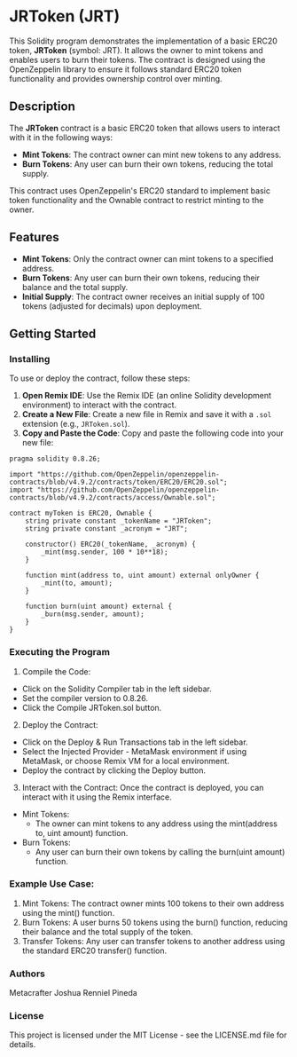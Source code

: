 # JRToken (JRT)

This Solidity program demonstrates the implementation of a basic ERC20 token, **JRToken** (symbol: JRT). It allows the owner to mint tokens and enables users to burn their tokens. The contract is designed using the OpenZeppelin library to ensure it follows standard ERC20 token functionality and provides ownership control over minting.

## Description

The **JRToken** contract is a basic ERC20 token that allows users to interact with it in the following ways:

- **Mint Tokens**: The contract owner can mint new tokens to any address.
- **Burn Tokens**: Any user can burn their own tokens, reducing the total supply.
  
This contract uses OpenZeppelin's ERC20 standard to implement basic token functionality and the Ownable contract to restrict minting to the owner.

## Features

- **Mint Tokens**: Only the contract owner can mint tokens to a specified address.
- **Burn Tokens**: Any user can burn their own tokens, reducing their balance and the total supply.
- **Initial Supply**: The contract owner receives an initial supply of 100 tokens (adjusted for decimals) upon deployment.

## Getting Started

### Installing

To use or deploy the contract, follow these steps:

1. **Open Remix IDE**: Use the Remix IDE (an online Solidity development environment) to interact with the contract.
2. **Create a New File**: Create a new file in Remix and save it with a `.sol` extension (e.g., `JRToken.sol`).
3. **Copy and Paste the Code**: Copy and paste the following code into your new file:

```solidity
pragma solidity 0.8.26;

import "https://github.com/OpenZeppelin/openzeppelin-contracts/blob/v4.9.2/contracts/token/ERC20/ERC20.sol";
import "https://github.com/OpenZeppelin/openzeppelin-contracts/blob/v4.9.2/contracts/access/Ownable.sol";

contract myToken is ERC20, Ownable {
    string private constant _tokenName = "JRToken";
    string private constant _acronym = "JRT";

    constructor() ERC20(_tokenName, _acronym) {
        _mint(msg.sender, 100 * 10**18);
    }

    function mint(address to, uint amount) external onlyOwner {
        _mint(to, amount);
    }

    function burn(uint amount) external {
        _burn(msg.sender, amount);
    }
}
```

### Executing the Program
1. Compile the Code:
- Click on the Solidity Compiler tab in the left sidebar.
- Set the compiler version to 0.8.26.
- Click the Compile JRToken.sol button.
2. Deploy the Contract:
- Click on the Deploy & Run Transactions tab in the left sidebar.
- Select the Injected Provider - MetaMask environment if using MetaMask, or choose Remix VM for a local environment.
- Deploy the contract by clicking the Deploy button.
3. Interact with the Contract:
Once the contract is deployed, you can interact with it using the Remix interface.
- Mint Tokens:
  - The owner can mint tokens to any address using the mint(address to, uint amount) function.
- Burn Tokens:
  - Any user can burn their own tokens by calling the burn(uint amount) function.
 
### Example Use Case:
1. Mint Tokens: The contract owner mints 100 tokens to their own address using the mint() function.
2. Burn Tokens: A user burns 50 tokens using the burn() function, reducing their balance and the total supply of the token.
3. Transfer Tokens: Any user can transfer tokens to another address using the standard ERC20 transfer() function.

### Authors
Metacrafter Joshua Renniel Pineda

### License
This project is licensed under the MIT License - see the LICENSE.md file for details.
